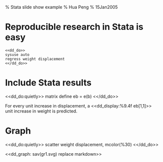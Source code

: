 % Stata slide show example
% Hua Peng
% 15Jan2005

# Reproducible research in Stata is easy

```
<<dd_do>>
sysuse auto
regress weight displacement
<</dd_do>>
```

# Include Stata results

<<dd_do:quietly>>
matrix define eb = e(b)
<</dd_do>>

For every unit increase in displacement, a <<dd_display:%9.4f eb[1,1]>> unit increase in weight is predicted.

# Graph

<<dd_do:quietly>>
scatter weight displacement, mcolor(%30)
<</dd_do>>

<<dd_graph: sav(gr1.svg) replace markdown>>

